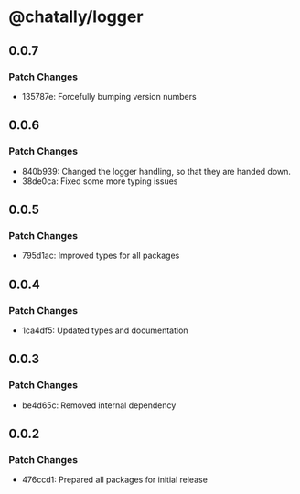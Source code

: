 # @chatally/logger

## 0.0.7

### Patch Changes

- 135787e: Forcefully bumping version numbers

## 0.0.6

### Patch Changes

- 840b939: Changed the logger handling, so that they are handed down.
- 38de0ca: Fixed some more typing issues

## 0.0.5

### Patch Changes

- 795d1ac: Improved types for all packages

## 0.0.4

### Patch Changes

- 1ca4df5: Updated types and documentation

## 0.0.3

### Patch Changes

- be4d65c: Removed internal dependency

## 0.0.2

### Patch Changes

- 476ccd1: Prepared all packages for initial release

